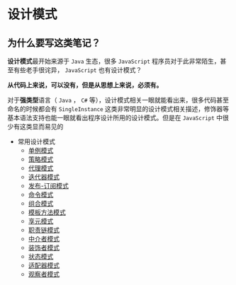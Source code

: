 # 设计模式

## 为什么要写这类笔记？

**设计模式**最开始来源于 `Java` 生态，很多 `JavaScript` 程序员对于此非常陌生，甚至有些老手很诧异， `JavaScript` 也有设计模式？

**从代码上来说，可以没有，但是从思想上来说，必须有。**

对于**强类型**语言（ `Java` ， `C#` 等），设计模式相关一眼就能看出来，很多代码甚至命名的时候都会有 `SingleInstance` 这类非常明显的设计模式相关描述，修饰器等基本语法支持也能一眼就看出程序设计所用的设计模式。但是在 `JavaScript` 中很少有这类显而易见的

* 常用设计模式
  + [单例模式](常用设计模式/单例模式/README.md)
  + [策略模式](常用设计模式/策略模式/README.md)
  + [代理模式](常用设计模式/代理模式/README.md)
  + [迭代器模式](常用设计模式/迭代器模式/README.md)
  + [发布-订阅模式](常用设计模式/发布-订阅模式/README.md)
  + [命令模式](常用设计模式/命令模式/README.md)
  + [组合模式](常用设计模式/组合模式/README.md)
  + [模板方法模式](常用设计模式/模板方法模式/README.md)
  + [享元模式](常用设计模式/享元模式/README.md)
  + [职责链模式](常用设计模式/职责链模式/README.md)
  + [中介者模式](常用设计模式/中介者模式/README.md)
  + [装饰者模式](常用设计模式/装饰者模式/README.md)
  + [状态模式](常用设计模式/状态模式/README.md)
  + [适配器模式](常用设计模式/适配器模式/README.md)
  + [观察者模式](常用设计模式/观察者模式/README.md)
